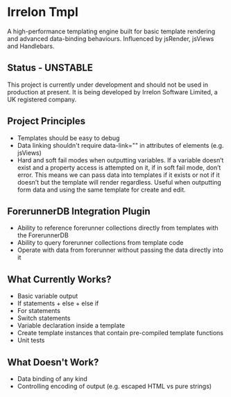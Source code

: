 # Irrelon Tmpl
A high-performance templating engine built for basic template rendering and advanced
data-binding behaviours. Influenced by jsRender, jsViews and Handlebars.

## Status - UNSTABLE
This project is currently under development and should not be used in production at present.
It is being developed by Irrelon Software Limited, a UK registered company.

## Project Principles
* Templates should be easy to debug
* Data linking shouldn't require data-link="" in attributes of elements (e.g. jsViews)
* Hard and soft fail modes when outputting variables. If a variable doesn’t exist and a
property access is attempted on it, if in soft fail mode, don’t error. This means we can
pass data into templates if it exists or not if it doesn’t but the template will render
regardless. Useful when outputting form data and using the same template for create and edit.

## ForerunnerDB Integration Plugin
* Ability to reference forerunner collections directly from templates with the ForerunnerDB
* Ability to query forerunner collections from template code
* Operate with data from forerunner without passing the data directly into it

## What Currently Works?
* Basic variable output
* If statements + else + else if
* For statements
* Switch statements
* Variable declaration inside a template
* Create template instances that contain pre-compiled template functions
* Unit tests

## What Doesn't Work?
* Data binding of any kind
* Controlling encoding of output (e.g. escaped HTML vs pure strings)